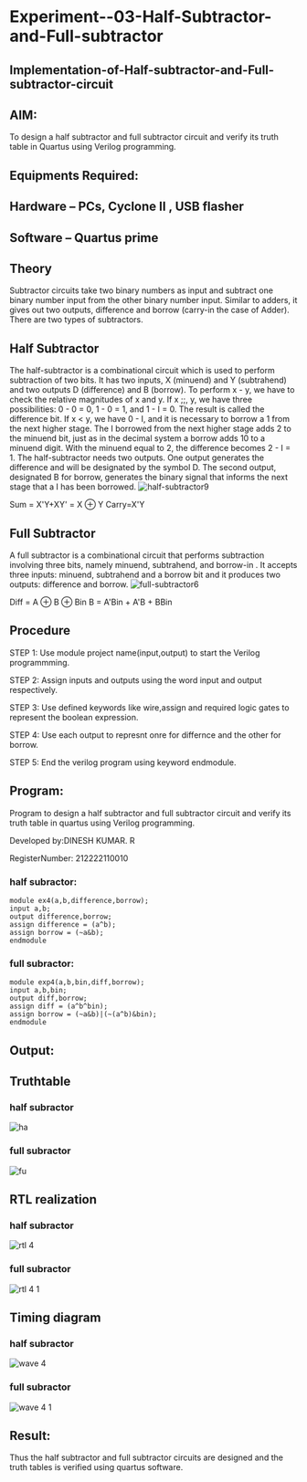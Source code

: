 # Experiment--03-Half-Subtractor-and-Full-subtractor
## Implementation-of-Half-subtractor-and-Full-subtractor-circuit
## AIM:
To design a half subtractor and full subtractor circuit and verify its truth table in Quartus using Verilog programming.

## Equipments Required:
## Hardware – PCs, Cyclone II , USB flasher
## Software – Quartus prime
## Theory
Subtractor circuits take two binary numbers as input and subtract one binary number input from the other binary number input. Similar to adders, it gives out two outputs, difference and borrow (carry-in the case of Adder). There are two types of subtractors.

## Half Subtractor
The half-subtractor is a combinational circuit which is used to perform subtraction of two bits. It has two inputs, X (minuend) and Y (subtrahend) and two outputs D (difference) and B (borrow). To perform x - y, we have to check the relative magnitudes of x and y. If x ;;, y, we have three possibilities: 0 - 0 = 0, 1 - 0 = 1, and 1 - I = 0. The result is called the difference bit. If x < y, we have 0 - I, and it is necessary to borrow a 1 from the next higher stage. The I borrowed from the next higher stage adds 2 to the minuend bit, just as in the decimal system a borrow adds 10 to a minuend digit. With the minuend equal to 2, the difference becomes 2 - I = 1. The half-subtractor needs two outputs. One output generates the difference and will be designated by the symbol D. The second output, designated B for borrow, generates the binary signal that informs the next stage that a I has been borrowed.
![half-subtractor9](https://user-images.githubusercontent.com/36288975/166112538-58c3bc7c-ee5d-4e6a-ac8d-8e8328efe27a.png)


Sum = X'Y+XY' = X ⊕ Y
Carry=X'Y

## Full Subtractor
A full subtractor is a combinational circuit that performs subtraction involving three bits, namely minuend, subtrahend, and borrow-in . It accepts three inputs: minuend, subtrahend and a borrow bit and it produces two outputs: difference and borrow. 
![full-subtractor6](https://user-images.githubusercontent.com/36288975/166112541-24c68359-3de8-4674-ae22-8272ffc385ed.png)


Diff = A ⊕ B ⊕ Bin B = A'Bin + A'B + BBin

## Procedure

STEP 1: Use module project name(input,output) to start the Verilog programmming.

STEP 2: Assign inputs and outputs using the word input and output respectively.

STEP 3: Use defined keywords like wire,assign and required logic gates to represent the boolean expression.

STEP 4: Use each output to represnt onre for differnce and the other for borrow.

STEP 5: End the verilog program using keyword endmodule.


## Program:

Program to design a half subtractor and full subtractor circuit and verify its truth table in quartus using Verilog programming.

Developed by:DINESH KUMAR. R

RegisterNumber: 212222110010

### half subractor:
```
module ex4(a,b,difference,borrow);
input a,b;
output difference,borrow;
assign difference = (a^b);
assign borrow = (~a&b);
endmodule
```
### full subractor:
```
module exp4(a,b,bin,diff,borrow);
input a,b,bin;
output diff,borrow;
assign diff = (a^b^bin);
assign borrow = (~a&b)|(~(a^b)&bin);
endmodule
```
## Output:

## Truthtable

### half subractor

![ha](https://github.com/Praveen0500/Experiment--03-Half-Subtractor-and-Full-subtractor/assets/120218611/0ac1ac6a-1e5b-4b80-9246-a1026e0fb65e)

### full subractor
![fu](https://github.com/Praveen0500/Experiment--03-Half-Subtractor-and-Full-subtractor/assets/120218611/36f561e9-0ea3-4dd8-8857-8b3e85710775)



##  RTL realization

### half subractor 
![rtl 4](https://github.com/Praveen0500/Experiment--03-Half-Subtractor-and-Full-subtractor/assets/120218611/151300a7-3d36-4551-a668-36ad9fe1106b)


### full subractor

![rtl 4 1](https://github.com/Praveen0500/Experiment--03-Half-Subtractor-and-Full-subtractor/assets/120218611/1ecfdc2a-be1c-4ddc-a607-278288e749aa)



## Timing diagram 

### half subractor

![wave 4](https://github.com/Praveen0500/Experiment--03-Half-Subtractor-and-Full-subtractor/assets/120218611/1cc1cddc-d4d0-40ee-97a9-5c7d6b0fcce0)

### full subractor
![wave 4 1](https://github.com/Praveen0500/Experiment--03-Half-Subtractor-and-Full-subtractor/assets/120218611/cf121b9a-33aa-411f-ac4f-8e25ac946dd1)


## Result:

Thus the half subtractor and full subtractor circuits are designed and the truth tables is verified using quartus software.
